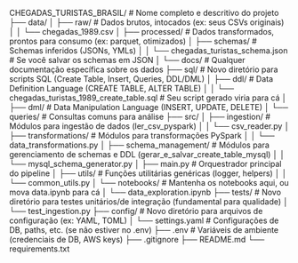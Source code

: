 CHEGADAS_TURISTAS_BRASIL/  # Nome completo e descritivo do projeto
├── data/
│   ├── raw/                 # Dados brutos, intocados (ex: seus CSVs originais)
│   │   └── chegadas_1989.csv
│   ├── processed/           # Dados transformados, prontos para consumo (ex: parquet, otimizados)
│   ├── schemas/             # Schemas inferidos (JSONs, YMLs)
│   │   └── chegadas_turistas_schema.json # Se você salvar os schemas em JSON
│   └── docs/                # Qualquer documentação específica sobre os dados
├── sql/                     # Novo diretório para scripts SQL (Create Table, Insert, Queries, DDL/DML)
│   ├── ddl/                 # Data Definition Language (CREATE TABLE, ALTER TABLE)
│   │   └── chegadas_turistas_1989_create_table.sql # Seu script gerado viria para cá
│   ├── dml/                 # Data Manipulation Language (INSERT, UPDATE, DELETE)
│   └── queries/             # Consultas comuns para análise
├── src/
│   ├── ingestion/           # Módulos para ingestão de dados (ler_csv_pyspark)
│   │   └── csv_reader.py
│   ├── transformations/     # Módulos para transformações PySpark
│   │   └── data_transformations.py
│   ├── schema_management/   # Módulos para gerenciamento de schemas e DDL (gerar_e_salvar_create_table_mysql)
│   │   └── mysql_schema_generator.py
│   ├── main.py              # Orquestrador principal do pipeline
│   ├── utils/               # Funções utilitárias genéricas (logger, helpers)
│   │   └── common_utils.py
│   └── notebooks/           # Mantenha os notebooks aqui, ou mova data.ipynb para cá
│       └── data_exploration.ipynb
├── tests/                   # Novo diretório para testes unitários/de integração (fundamental para qualidade)
│   └── test_ingestion.py
├── config/                  # Novo diretório para arquivos de configuração (ex: YAML, TOML)
│   └── settings.yaml        # Configurações de DB, paths, etc. (se não estiver no .env)
├── .env                     # Variáveis de ambiente (credenciais de DB, AWS keys)
├── .gitignore
├── README.md
└── requirements.txt